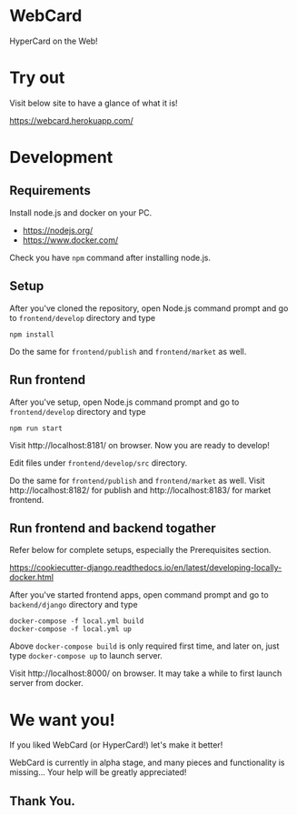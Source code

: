 # WebCard
HyperCard on the Web!

# Try out

Visit below site to have a glance of what it is!
  
https://webcard.herokuapp.com/

# Development

## Requirements

Install node.js and docker on your PC.

* https://nodejs.org/
* https://www.docker.com/

Check you have `npm` command after installing node.js.


## Setup

After you've cloned the repository, open Node.js command prompt and go to `frontend/develop` directory and type

```
npm install
```

Do the same for `frontend/publish` and `frontend/market` as well.


## Run frontend

After you've setup, open Node.js command prompt and go to `frontend/develop` directory and type

```
npm run start
```

Visit http://localhost:8181/ on browser.
Now you are ready to develop! 

Edit files under `frontend/develop/src` directory.

Do the same for `frontend/publish` and `frontend/market` as well.
Visit http://localhost:8182/ for publish and http://localhost:8183/ for market frontend.


## Run frontend and backend togather

Refer below for complete setups, especially the Prerequisites section.

https://cookiecutter-django.readthedocs.io/en/latest/developing-locally-docker.html

After you've started frontend apps, open command prompt and go to `backend/django` directory and type

```
docker-compose -f local.yml build
docker-compose -f local.yml up
```

Above `docker-compose build` is only required first time, and later on, just type `docker-compose up` to launch server.

Visit http://localhost:8000/ on browser.
It may take a while to first launch server from docker.


# We want you!

If you liked WebCard (or HyperCard!) let's make it better!

WebCard is currently in alpha stage, and many pieces and functionality is missing...
Your help will be greatly appreciated!

Thank You.
---
